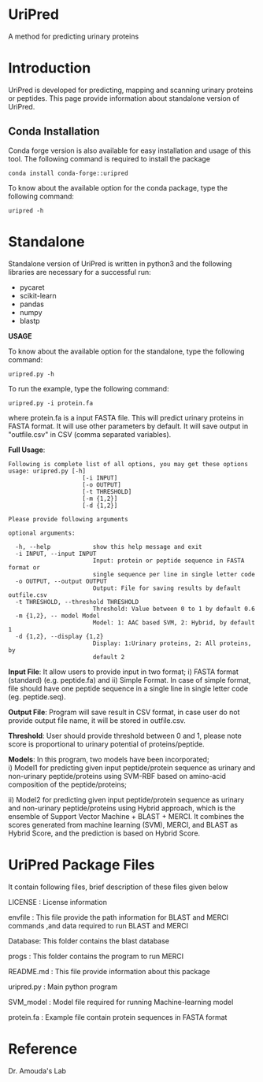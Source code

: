 # UriPred
A method for predicting urinary proteins

# Introduction
UriPred is developed for predicting, mapping and scanning urinary proteins or peptides. This page provide information about standalone version of UriPred.

## Conda Installation
Conda forge version is also available for easy installation and usage of this tool. The following command is required to install the package 
```
conda install conda-forge::uripred
```
To know about the available option for the conda package, type the following command:
```
uripred -h
```

# Standalone

Standalone version of UriPred is written in python3 and the following libraries are necessary for a successful run:

- pycaret
- scikit-learn
- pandas
- numpy
- blastp

**USAGE** 

To know about the available option for the standalone, type the following command:
```
uripred.py -h
```
To run the example, type the following command:
```
uripred.py -i protein.fa

```
where protein.fa is a input FASTA file. This will predict urinary proteins in FASTA format. It will use other parameters by default. It will save output in "outfile.csv" in CSV (comma separated variables).

**Full Usage**: 
```
Following is complete list of all options, you may get these options
usage: uripred.py [-h] 
                     [-i INPUT]
                     [-o OUTPUT]
                     [-t THRESHOLD]
                     [-m {1,2}] 
                     [-d {1,2}]
```
```
Please provide following arguments

optional arguments:

  -h, --help            show this help message and exit
  -i INPUT, --input INPUT
                        Input: protein or peptide sequence in FASTA format or
                        single sequence per line in single letter code
  -o OUTPUT, --output OUTPUT
                        Output: File for saving results by default outfile.csv
  -t THRESHOLD, --threshold THRESHOLD
                        Threshold: Value between 0 to 1 by default 0.6
  -m {1,2}, -- model Model
                        Model: 1: AAC based SVM, 2: Hybrid, by default 1
  -d {1,2}, --display {1,2}
                        Display: 1:Urinary proteins, 2: All proteins, by
                        default 2

```

**Input File**: It allow users to provide input in two format; i) FASTA format (standard) (e.g. peptide.fa) and ii) Simple Format. In case of simple format, file should have one peptide sequence in a single line in single letter code (eg. peptide.seq). 

**Output File**: Program will save result in CSV format, in case user do not provide output file name, it will be stored in outfile.csv.

**Threshold**: User should provide threshold between 0 and 1, please note score is proportional to urinary potential of proteins/peptide.

**Models**: In this program, two models have been incorporated;  
  i) Model1 for predicting given input peptide/protein sequence as urinary and non-urinary peptide/proteins using SVM-RBF based on amino-acid composition of the peptide/proteins; 

  ii) Model2 for predicting given input peptide/protein sequence as urinary and non-urinary peptide/proteins using Hybrid approach, which is the ensemble of Support Vector Machine + BLAST + MERCI. It combines the scores generated from machine learning (SVM), MERCI, and BLAST as Hybrid Score, and the prediction is based on Hybrid Score.


UriPred Package Files
=======================
It contain following files, brief description of these files given below

LICENSE       	: License information

envfile : This file provide the path information for BLAST and MERCI commands ,and data 
          required to run BLAST and MERCI

Database: This folder contains the blast database

progs : This folder contains the program to run MERCI

README.md     	: This file provide information about this package

uripred.py 	: Main python program 

SVM_model        : Model file required for running Machine-learning model


protein.fa	: Example file contain protein sequences in FASTA format 

# Reference
Dr. Amouda's Lab
